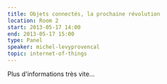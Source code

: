 ```yaml
---
title: Objets connectés, la prochaine révolution
location: Room 2
start: 2013-05-17 14:00
end: 2013-05-17 15:00
type: Panel
speaker: michel-levyprovencal
topic: internet-of-things
---
```


Plus d'informations très vite...